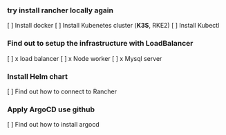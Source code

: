 ### try install rancher locally again
[ ] Install docker
[ ] Install Kubenetes cluster (**K3S**, RKE2)
[ ] Install Kubectl

### Find out to setup the infrastructure with LoadBalancer
[ ]  x load balancer
[ ]  x Node worker
[ ]  x Mysql server

### Install Helm chart 
[ ] Find out how to connect to Rancher

### Apply ArgoCD use github
[ ] Find out how to install argocd